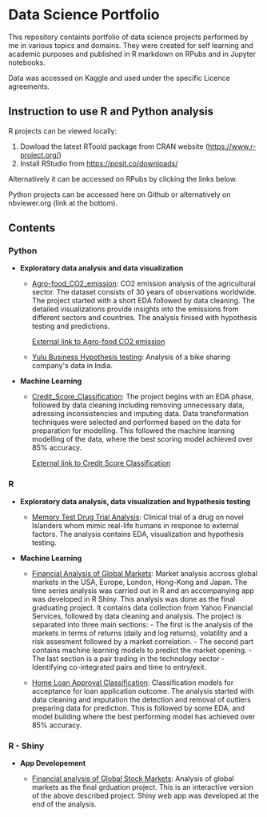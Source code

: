 # Data Science Portfolio

This repository containts portfolio of data science projects performed by me in various topics and domains.
They were created for self learning and academic purposes and published in R markdown on RPubs and in Jupyter notebooks.

Data was accessed on Kaggle and used under the specific Licence agreements.

## Instruction to use R and Python analysis

R projects can be viewed locally:
1. Dowload the latest RToold package from CRAN website (https://www.r-project.org/)
2. Install RStudio from https://posit.co/downloads/

Alternatively it can be accessed on RPubs by clicking the links below.

Python projects can be accessed here on Github or alternatively on nbviewer.org (link at the bottom).

## Contents

### Python

- __Exploratory data analysis and data visualization__

  - [Agro-food_CO2_emission](https://github.com/ptrGSKA/Agro-food_CO2_emission): CO2 emission analysis of the agricultural sector. The dataset consists of 30 years of observations worldwide.
            The project started with a short EDA followed by data cleaning. The detailed visualizations provide insights into the emissions from different sectors and countries.
            The analysis finised with hypothesis testing and predictions.
    
    [External link to Agro-food CO2 emission](https://nbviewer.org/github/ptrGSKA/Agro-food_CO2_emission/blob/main/agri-food_co2_emission.ipynb)

  - [Yulu Business Hypothesis testing](https://github.com/ptrGSKA/Business_case-Yulu-Hypothesis_testing):  Analysis of a bike sharing company's data in India.

- __Machine Learning__

  - [ Credit_Score_Classification](https://github.com/ptrGSKA/Credit_Score_Classification): The project begins with an EDA phase, followed by data cleaning including removing unnecessary data, adressing inconsistencies and imputing data.
            Data transformation techniques were selected and performed based on the data for preparation for modelling. This followed the machine learning modelling of the data, where the best scoring model achieved over 85% accuracy.
    
    [External link to Credit Score Classification](https://nbviewer.org/github/ptrGSKA/Credit_Score_Classification/blob/main/credit_score_classification.ipynb)

### R

-  __Exploratory data analysis, data visualization and hypothesis testing__

    - [Memory Test Drug Trial Analysis](https://rpubs.com/ptrGSKA/memory_drug_test): Clinical trial of a drug on novel Islanders whom mimic real-life humans in response to external factors. The analysis contains EDA, visualization and hypothesis testing.

- __Machine Learning__
  
  - [Financial Analysis of Global Markets](https://rpubs.com/ptrGSKA/1051903): Market analysis accross global markets in the USA, Europe, London, Hong-Kong and Japan. The time series analysis was carried out in R and an accompanying app was developed in R Shiny.
            This analysis was done as the final graduating project. It contains data collection from Yahoo Financial Services, followed by data cleaning and analysis. The project is separated into three main sections:
              - The first is the analysis of the markets in terms of returns (daily and log returns), volatility and a risk assesment followed by a market correlation.
              - The second part contains machine learning models to predict the market opening.
              - The last section is a pair trading in the technology sector - Identifying co-integrated pairs and time to entry/exit.

  - [Home Loan Approval Classification](https://rpubs.com/ptrGSKA/1078169): Classification models for acceptance for loan application outcome. The analysis started with data cleaning and imputation the detection and removal of outliers
              preparing data for prediction. This is followed by some EDA, and model building where the best performing model has achieved over 85% accuracy.
       
### R - Shiny

- __App Developement__
  
    - [Financial analysis of Global Stock Markets](https://ptrgska.shinyapps.io/financial_analysis_shiny/): Analysis of global markets as the final grduation project. This is an interactive version of the above described project.
            Shiny web app was developed at the end of the analysis.



